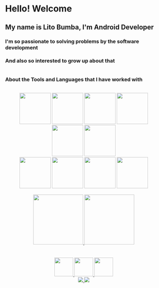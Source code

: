 # Hello! Welcome

## My name is Lito Bumba, I'm Android Developer
### I'm so passionate to solving problems by the software development
### And also so interested to grow up about that
#

### **About the Tools and Languages that I have worked with**
<div align="center">
  <br>
  <img width="100" src="https://cdn.jsdelivr.net/gh/devicons/devicon/icons/android/android-plain-wordmark.svg" />
  <img width="100" src="https://cdn.jsdelivr.net/gh/devicons/devicon/icons/git/git-original.svg" />
  <img width="100" src="https://cdn.jsdelivr.net/gh/devicons/devicon/icons/github/github-original.svg" />
  <img width="100" src="https://cdn.jsdelivr.net/gh/devicons/devicon/icons/gradle/gradle-plain.svg" />
  <img width="100" src="https://cdn.jsdelivr.net/gh/devicons/devicon/icons/trello/trello-plain-wordmark.svg" />
  <img width="100" src="https://cdn.jsdelivr.net/gh/devicons/devicon/icons/firebase/firebase-plain.svg" />
  <br/>
  <img width="100" src="https://cdn.jsdelivr.net/gh/devicons/devicon/icons/kotlin/kotlin-original-wordmark.svg" />
  <img width="100" src="https://cdn.jsdelivr.net/gh/devicons/devicon/icons/html5/html5-original-wordmark.svg" />
  <img width="100" src="https://cdn.jsdelivr.net/gh/devicons/devicon/icons/css3/css3-original-wordmark.svg" />
  <img width="100" src="https://cdn.jsdelivr.net/gh/devicons/devicon/icons/csharp/csharp-original.svg" />
  <br/><br/>
</div>

<div align="center">
  <a href="https://github.com/lito-bumba" />
  <img height="160em" src="https://github-readme-stats.vercel.app/api?username=lito-bumba&show_icons=true&theme=dracula&include_all_commits=true&count_private=true" />
  <img height="160em" src="https://github-readme-stats.vercel.app/api/top-langs/?username=lito-bumba&layout=compact&langs_count=7&theme=dracula" />
</div>

#

<div align="center">
  <a href="https://www.linkedin.com/in/lito-bumba/" target="_blank">
    <img width="60" src="https://cdn.jsdelivr.net/gh/devicons/devicon/icons/linkedin/linkedin-original.svg" target="_blank"/>
  </a>
  <a href="https://www.facebook.com/lito.bumba/" target="_blank">
    <img width="60" src="https://cdn.jsdelivr.net/gh/devicons/devicon/icons/facebook/facebook-original.svg" target="_blank"/>
  </a>
  <a href="https://twitter.com/litobumba" target="_blank">
    <img width="60" src="https://cdn.jsdelivr.net/gh/devicons/devicon/icons/twitter/twitter-original.svg" target="_blank"/>
  </a>
</div>

<div align="center">
  <a href="https://www.instagram.com/lito.bumba/" target="_blank">
    <img src="https://img.shields.io/badge/-Instagram-%23E4405F?style=for-the-badge&logo=instagram&logoColor=white" target="_blank">
  </a>
  <a href="https://www.youtube.com/channel/UC-i44r8imJUGGV6sC5_rwZg" target="_blank">
    <img src="https://img.shields.io/badge/YouTube-FF0000?style=for-the-badge&logo=youtube&logoColor=white" target="_blank">
  </a>
</div>
